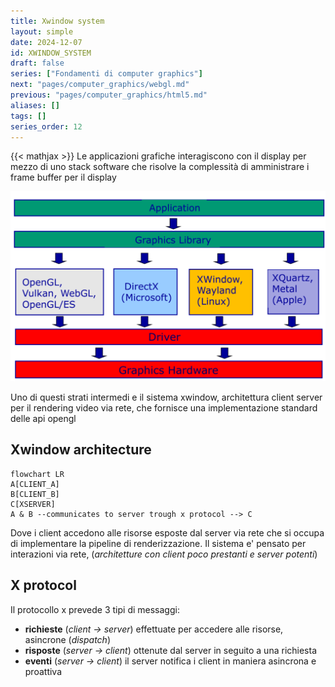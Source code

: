 ```yaml
---
title: Xwindow system
layout: simple
date: 2024-12-07
id: XWINDOW_SYSTEM
draft: false
series: ["Fondamenti di computer graphics"]
next: "pages/computer_graphics/webgl.md"
previous: "pages/computer_graphics/html5.md"
aliases: []
tags: []
series_order: 12
---
```


{{< mathjax >}}
Le applicazioni grafiche interagiscono con il display per mezzo di uno stack software che risolve la complessità di amministrare i frame buffer per il display

![](Pasted%20image%2020241207151204.png)

Uno di questi strati intermedi e il sistema xwindow, architettura client server per il rendering video via rete, che fornisce una implementazione standard delle api opengl

## Xwindow architecture

```mermaid
flowchart LR
A[CLIENT_A]
B[CLIENT_B]
C[XSERVER]
A & B --communicates to server trough x protocol --> C
```

Dove i client accedono alle risorse esposte dal server via rete che si occupa di implementare la pipeline di renderizzazione.
Il sistema e' pensato per interazioni via rete, (*architetture con client poco prestanti e server potenti*)

## X protocol

Il protocollo x prevede 3 tipi di messaggi:

- **richieste** (*client -> server*) effettuate per accedere alle risorse, asincrone (*dispatch*)
- **risposte** (*server -> client*) ottenute dal server in seguito a una richiesta
- **eventi** (*server -> client*) il server notifica i client in maniera asincrona e proattiva
